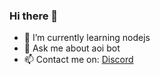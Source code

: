 ### Hi there 👋

- 🌱 I’m currently learning nodejs
- 💬 Ask me about aoi bot
- 📫 Contact me on: [Discord](https://discord.gg/hpBj7Hp)